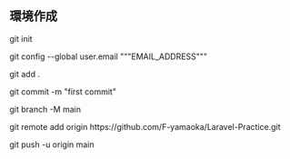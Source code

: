 ## 環境作成
<p>git init</p>
<p>git config --global user.email """EMAIL_ADDRESS"""</p>
<p>git add .</p>
<p>git commit -m "first commit"</p>
<p>git branch -M main</p>
<p>git remote add origin https://github.com/F-yamaoka/Laravel-Practice.git</p>
<p>git push -u origin main</p>